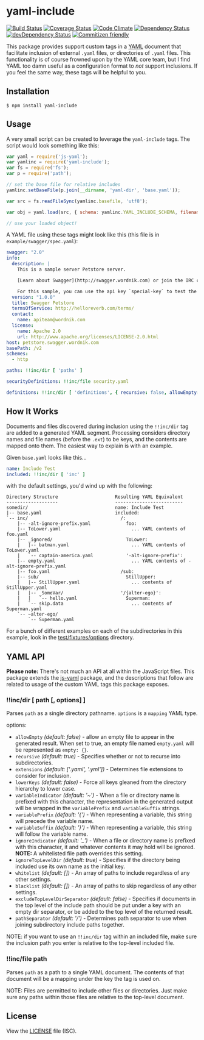 # yaml-include

[![Build Status](https://travis-ci.org/claylo/yaml-include.svg?branch=master)](https://travis-ci.org/claylo/yaml-include)
[![Coverage Status](https://coveralls.io/repos/claylo/yaml-include/badge.svg)](https://coveralls.io/r/claylo/yaml-include)
[![Code Climate](https://codeclimate.com/github/claylo/yaml-include/badges/gpa.svg)](https://codeclimate.com/github/claylo/yaml-include)
[![Dependency Status](https://david-dm.org/claylo/yaml-include.svg)](https://david-dm.org/claylo/yaml-include)
[![devDependency Status](https://david-dm.org/claylo/yaml-include/dev-status.svg)](https://david-dm.org/claylo/yaml-include#info=devDependencies)
[![Commitizen friendly](https://img.shields.io/badge/commitizen-friendly-brightgreen.svg)](http://commitizen.github.io/cz-cli/)



This package provides support custom tags in a [YAML](http://yaml.org/) document that facilitate inclusion of external `.yaml` files, or directories of `.yaml` files. This functionality is of course frowned upon by the YAML core team, but I find YAML too damn useful as a configuration format to _not_ support inclusions. If you feel the same way, these tags will be helpful to you.

## Installation

```shell
$ npm install yaml-include
```

## Usage

A very small script can be created to leverage the `yaml-include` tags. The script would look something like this:

```js
var yaml = require('js-yaml');
var yamlinc = require('yaml-include');
var fs = require('fs');
var p = require('path');

// set the base file for relative includes
yamlinc.setBaseFile(p.join(__dirname, 'yaml-dir', 'base.yaml'));

var src = fs.readFileSync(yamlinc.basefile, 'utf8');

var obj = yaml.load(src, { schema: yamlinc.YAML_INCLUDE_SCHEMA, filename: yamlinc.basefile });

// use your loaded object!
```

A YAML file using these tags might look like this (this file is in `example/swagger/spec.yaml`):

```yaml
swagger: "2.0"
info:
  description: |
    This is a sample server Petstore server.

    [Learn about Swagger](http://swagger.wordnik.com) or join the IRC channel `#swagger` on irc.freenode.net.

    For this sample, you can use the api key `special-key` to test the authorization filters
  version: "1.0.0"
  title: Swagger Petstore
  termsOfService: http://helloreverb.com/terms/
  contact:
    name: apiteam@wordnik.com
  license:
    name: Apache 2.0
    url: http://www.apache.org/licenses/LICENSE-2.0.html
host: petstore.swagger.wordnik.com
basePath: /v2
schemes:
  - http

paths: !!inc/dir [ 'paths' ]

securityDefinitions: !!inc/file security.yaml

definitions: !!inc/dir [ 'definitions', { recursive: false, allowEmpty: false }]

```

## How It Works

Documents and files discovered during inclusion using the `!!inc/dir` tag are added to a generated YAML segment. Processing considers directory names and file names (before the `.ext`) to be keys, and the contents are mapped onto them. The easiest way to explain is with an example.

Given `base.yaml` looks like this...

```yaml
name: Include Test
included: !!inc/dir [ 'inc' ]
```

with the default settings, you'd wind up with the following:

```
Directory Structure						Resulting YAML Equivalent
-------------------                     -------------------------
somedir/								name: Include Test
|-- base.yaml							included:
`-- inc/								  /:
    |-- -alt-ignore-prefix.yaml			    foo:
    |-- ToLower.yaml                          ... YAML contents of foo.yaml
    |-- _ignored/                           ToLower:
    |   |-- batman.yaml                       ... YAML contents of ToLower.yaml
    |   `-- captain-america.yaml            '-alt-ignore-prefix':
    |-- empty.yaml                            ... YAML contents of -alt-ignore-prefix.yaml
    |-- foo.yaml                          /sub:
    |-- sub/                                StillUpper:
    |   |-- StillUpper.yaml					  ... contents of StillUpper.yaml
    |   |-- _SomeVar/					  '/{alter-ego}':
    |   |   `-- hello.yaml			        Superman:
    |   `-- skip.data						  ... contents of Superman.yaml
    `-- ~alter-ego/
        `-- Superman.yaml

```

For a bunch of different examples on each of the subdirectories in this example, look in the [test/fixtures/options](claylo/yaml-include/test/fixtures/options) directory.

## YAML API

**Please note:** There's not much an API at all within the JavaScript files. This package extends the [js-yaml](http://npmjs.com/package/js-yaml) package, and the descriptions that follow are related to usage of the custom YAML tags this package exposes.

### !!inc/dir [ path [, options]  ]

Parses `path` as a single directory pathname. `options` is a `mapping` YAML type.

options:

- `allowEmpty` _(default: false)_ - allow an empty file to appear in the generated result. When set to true, an empty file named `empty.yaml` will be represented as `empty: {}`.
- `recursive` _(default: true)_ - Specifies whether or not to recurse into subdirectories.
- `extensions` _(default: ['.yaml', '.yml'])_ - Determines file extensions to consider for inclusion.
- `lowerKeys` _(default: false)_ - Force all keys gleaned from the directory hierarchy to lower case.
- `variableIndicator` _(default: '~')_ - When a file or directory name is prefixed with this character, the representation in the generated output will be wrapped in the `variablePrefix` and `variableSuffix` strings.
- `variablePrefix` _(default: '{')_ - When representing a variable, this string will precede the variable name.
- `variableSuffix` _(default: '}')_ - When representing a variable, this string will follow the variable name.
- `ignoreIndicator` _(default: '\_')_ - When a file or directory name is prefixed with this character, it and whatever contents it may hold will be ignored. **NOTE:** A whitelisted file path overrides this setting.
- `ignoreTopLevelDir` _(default: true)_ - Specifies if the directory being included use its own name as the initial key.
- `whitelist` _(default: [])_ - An array of paths to include regardless of any other settings.
- `blacklist` _(default: [])_ - An array of paths to skip regardless of any other settings.
- `excludeTopLevelDirSeparator` _(default: false)_ - Specifies if documents in the top level of the include path should be put under a key with an empty dir separator, or be added to the top level of the returned result.
- `pathSeparator` _(default: '/')_ - Determines path separator to use when joining subdirectory include paths together.

NOTE: if you want to use an `!!inc/dir` tag within an included file, make sure the inclusion path you enter is relative to the top-level included file.


### !!inc/file path

Parses `path` as a path to a single YAML document. The contents of that document will be a mapping under the key the tag is used on.

NOTE: Files are permitted to include other files or directories. Just make sure any paths within those files are relative to the top-level document.

## License

View the [LICENSE](LICENSE) file (ISC).

